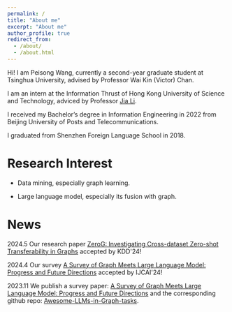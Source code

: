 ```yaml
---
permalink: /
title: "About me"
excerpt: "About me"
author_profile: true
redirect_from: 
  - /about/
  - /about.html
---
```


Hi! I am Peisong Wang, currently a second-year graduate student at Tsinghua University, advised by Professor Wai Kin (Victor) Chan.

I am an intern at the Information Thrust of Hong Kong University of Science and Technology, adviced by Professor [Jia Li](https://sites.google.com/view/lijia). 

I received my Bachelor’s degree in Information Engineering in 2022 from Beijing University of Posts and Telecommunications. 

I graduated from Shenzhen Foreign Language School in 2018.

Research Interest
======
* Data mining, especially graph learning.<br>

* Large language model, especially its fusion with graph.

News
======
2024.5 Our research paper [ZeroG: Investigating Cross-dataset Zero-shot Transferability in Graphs](https://arxiv.org/abs/2402.11235) accepted by KDD'24!

2024.4 Our survey [A Survey of Graph Meets Large Language Model: Progress and Future Directions](https://arxiv.org/abs/2311.12399) accepted by IJCAI'24!

2023.11 We publish a survey paper: [A Survey of Graph Meets Large Language Model: Progress and Future Directions](https://arxiv.org/abs/2311.12399) and the corresponding github repo: [Awesome-LLMs-in-Graph-tasks](https://github.com/yhLeeee/Awesome-LLMs-in-Graph-tasks).
